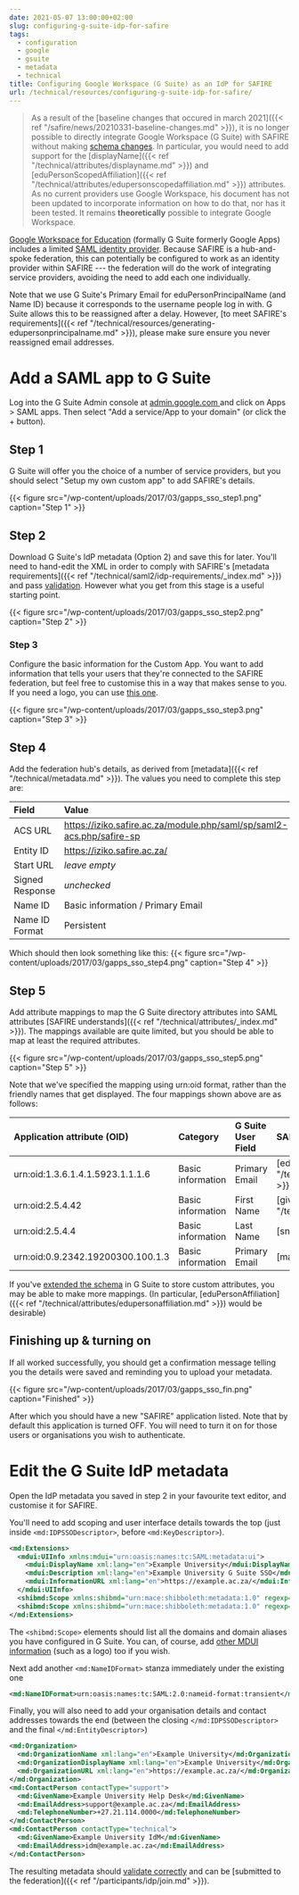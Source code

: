 ```yaml
---
date: 2021-05-07 13:00:00+02:00
slug: configuring-g-suite-idp-for-safire
tags:
  - configuration
  - google
  - gsuite
  - metadata
  - technical
title: Configuring Google Workspace (G Suite) as an IdP for SAFIRE
url: /technical/resources/configuring-g-suite-idp-for-safire/
---
```


> As a result of the [baseline changes that occured in march 2021]({{< ref "/safire/news/20210331-baseline-changes.md" >}}), it is no longer possible to directly integrate Google Workspace (G Suite) with SAFIRE without making [schema changes](https://support.google.com/a/answer/6327792). In particular, you would need to add support for the [displayName]({{< ref "/technical/attributes/displayname.md" >}}) and [eduPersonScopedAffiliation]({{< ref "/technical/attributes/edupersonscopedaffiliation.md" >}}) attributes. As no current providers use Google Workspace, his document has not been updated to incorporate information on how to do that, nor has it been tested. It remains **theoretically** possible to integrate Google Workspace.

[Google Workspace for Education](https://edu.google.com/products/productivity-tools/) (formally G Suite formerly Google Apps) includes a limited [SAML identity provider](https://support.google.com/a/answer/6087519). Because SAFIRE is a hub-and-spoke federation, this can potentially be configured to work as an identity provider within SAFIRE --- the federation will do the work of integrating service providers, avoiding the need to add each one individually.

Note that we use G Suite's Primary Email for eduPersonPrincipalName (and Name ID) because it corresponds to the username people log in with. G Suite allows this to be reassigned after a delay. However, [to meet SAFIRE's requirements]({{< ref "/technical/resources/generating-edupersonprincipalname.md" >}}), please make sure ensure you never reassigned email addresses.

# Add a SAML app to G Suite

Log into the G Suite Admin console at [admin.google.com ](https://admin.google.com/)and click on Apps > SAML apps. Then select "Add a service/App to your domain" (or click the + button).

## Step 1

G Suite will offer you the choice of a number of service providers, but you should select "Setup my own custom app" to add SAFIRE's details.

{{< figure src="/wp-content/uploads/2017/03/gapps_sso_step1.png" caption="Step 1" >}}

## Step 2

Download G Suite's IdP metadata (Option 2) and save this for later. You'll need to hand-edit the XML in order to comply with SAFIRE's [metadata requirements]({{< ref "/technical/saml2/idp-requirements/_index.md" >}}) and pass [validation](https://validator.safire.ac.za/). However what you get from this stage is a useful starting point.

{{< figure src="/wp-content/uploads/2017/03/gapps_sso_step2.png" caption="Step 2" >}}

### Step 3

Configure the basic information for the Custom App. You want to add information that tells your users that they're connected to the SAFIRE federation, but feel free to customise this in a way that makes sense to you. If you need a logo, you can use [this one](https://static.safire.ac.za/logos/safire-logo-300x300.png).

{{< figure src="/wp-content/uploads/2017/03/gapps_sso_step3.png" caption="Step 3" >}}

## Step 4

Add the federation hub's details, as derived from [metadata]({{< ref "/technical/metadata.md" >}}). The values you need to complete this step are:

| Field | Value |
|:----------------|:-|
| ACS URL         | https://iziko.safire.ac.za/module.php/saml/sp/saml2-acs.php/safire-sp |
| Entity ID       | https://iziko.safire.ac.za/ |
| Start URL       | *leave empty* |
| Signed Response | *unchecked* |
| Name ID         | Basic information / Primary Email |
| Name ID Format  | Persistent |

Which should then look something like this:
{{< figure src="/wp-content/uploads/2017/03/gapps_sso_step4.png" caption="Step 4" >}}

## Step 5

Add attribute mappings to map the G Suite directory attributes into SAML attributes [SAFIRE understands]({{< ref "/technical/attributes/_index.md" >}}). The mappings available are quite limited, but you should be able to map at least the required attributes.

{{< figure src="/wp-content/uploads/2017/03/gapps_sso_step5.png" caption="Step 5" >}}

Note that we've specified the mapping using urn:oid format, rather than the friendly names that get displayed. The four mappings shown above are as follows:

| Application attribute (OID)       | Category          | G Suite User Field | SAFIRE Name |
|:----------------------------------|:------------------|:-------------------|:------------|
| urn:oid:1.3.6.1.4.1.5923.1.1.1.6  | Basic information | Primary Email      | [eduPersonPrincipalName]({{< ref "/technical/attributes/edupersonprincipalname.md" >}}) |
| urn:oid:2.5.4.42                  | Basic information | First Name         | [givenName]({{< ref "/technical/attributes/givenname.md" >}}) |
| urn:oid:2.5.4.4                   | Basic information | Last Name          | [sn]({{< ref "/technical/attributes/sn.md" >}}) |
| urn:oid:0.9.2342.19200300.100.1.3 | Basic information | Primary Email      | [mail]({{< ref "/technical/attributes/mail.md" >}}) |

If you've [extended the schema](https://support.google.com/a/answer/6327792) in G Suite to store custom attributes, you may be able to make more mappings. (In particular, [eduPersonAffiliation]({{< ref "/technical/attributes/edupersonaffiliation.md" >}}) would be desirable)

## Finishing up & turning on

If all worked successfully, you should get a confirmation message telling you the details were saved and reminding you to upload your metadata.

{{< figure src="/wp-content/uploads/2017/03/gapps_sso_fin.png" caption="Finished" >}}

After which you should have a new "SAFIRE" application listed. Note that by default this application is turned OFF. You will need to turn it on for those users or organisations you wish to authenticate.

# Edit the G Suite IdP metadata

Open the IdP metadata you saved in step 2 in your favourite text editor, and customise it for SAFIRE.

You'll need to add scoping and user interface details towards the top (just inside `<md:IDPSSODescriptor>`, before `<md:KeyDescriptor>`).

```xml
<md:Extensions>
  <mdui:UIInfo xmlns:mdui="urn:oasis:names:tc:SAML:metadata:ui">
    <mdui:DisplayName xml:lang="en">Example University</mdui:DisplayName>
    <mdui:Description xml:lang="en">Example University G Suite SSO</mdui:Description>
    <mdui:InformationURL xml:lang="en">https://example.ac.za/</mdui:InformationURL>
  </mdui:UIInfo>
  <shibmd:Scope xmlns:shibmd="urn:mace:shibboleth:metadata:1.0" regexp="false">example.ac.za</shibmd:Scope>
  <shibmd:Scope xmlns:shibmd="urn:mace:shibboleth:metadata:1.0" regexp="false">example.ac.za.test-google-a.com</shibmd:Scope>
</md:Extensions>
```

The `<shibmd:Scope>` elements should list all the domains and domain aliases you have configured in G Suite. You can, of course, add [other MDUI information](http://docs.oasis-open.org/security/saml/Post2.0/sstc-saml-metadata-ui/v1.0/cs01/sstc-saml-metadata-ui-v1.0-cs01.html#__RefHeading__10385_1021935550) (such as a logo) too if you wish.

Next add another `<md:NameIDFormat>` stanza immediately under the existing one

```xml
<md:NameIDFormat>urn:oasis:names:tc:SAML:2.0:nameid-format:transient</md:NameIDFormat>
```

Finally, you will also need to add your organisation details and contact addresses towards the end (between the closing `</md:IDPSSODescriptor>` and the final `</md:EntityDescriptor>`)

```xml
<md:Organization>
  <md:OrganizationName xml:lang="en">Example University</md:OrganizationName>
  <md:OrganizationDisplayName xml:lang="en">Example University</md:OrganizationDisplayName>
  <md:OrganizationURL xml:lang="en">https://example.ac.za/</md:OrganizationURL>
</md:Organization>
<md:ContactPerson contactType="support">
  <md:GivenName>Example University Help Desk</md:GivenName>
  <md:EmailAddress>support@example.ac.za</md:EmailAddress>
  <md:TelephoneNumber>+27.21.114.0000</md:TelephoneNumber>
</md:ContactPerson>
<md:ContactPerson contactType="technical">
  <md:GivenName>Example University IdM</md:GivenName>
  <md:EmailAddress>idm@example.ac.za</md:EmailAddress>
</md:ContactPerson>
```

The resulting metadata should [validate correctly](https://validator.safire.ac.za/) and can be [submitted to the federation]({{< ref "/participants/idp/join.md" >}}).

